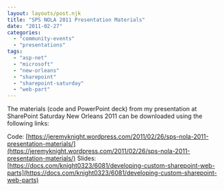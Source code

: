 ```yaml
---
layout: layouts/post.njk
title: "SPS NOLA 2011 Presentation Materials"
date: "2011-02-27"
categories: 
  - "community-events"
  - "presentations"
tags: 
  - "asp-net"
  - "microsoft"
  - "new-orleans"
  - "sharepoint"
  - "sharepoint-saturday"
  - "web-part"
---
```


The materials (code and PowerPoint deck) from my presentation at SharePoint Saturday New Orleans 2011 can be downloaded using the following links:

Code: [https://jeremyknight.wordpress.com/2011/02/26/sps-nola-2011-presentation-materials/](https://jeremyknight.wordpress.com/2011/02/26/sps-nola-2011-presentation-materials/) Slides: [https://docs.com/knight0323/6081/developing-custom-sharepoint-web-parts](https://docs.com/knight0323/6081/developing-custom-sharepoint-web-parts)
